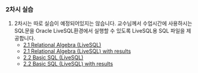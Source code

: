 ### 2차시 실습

1. 2차시는 따로 실습이 예정되어있지는 않습니다. 교수님께서 수업시간에 사용하시는 SQL문을 Oracle LiveSQL환경에서 실행할 수 있도록 LiveSQL용 SQL 파일을 제공합니다.
    - [2.1 Relational Algebra (LiveSQL)](<./2.1 relational algebra (LiveSQL).md>)
    - [2.1 Relational Algebra (LiveSQL) with results](<./2.1 relational algebra (LiveSQL)_with_results.md>)
    - [2.2 Basic SQL (LiveSQL)](<./2.2 basic sql (LiveSQL).md>) 
    - [2.2 Basic SQL (LiveSQL) with results](<./2.2 basic sql (LiveSQL)_with_results.md>) 
